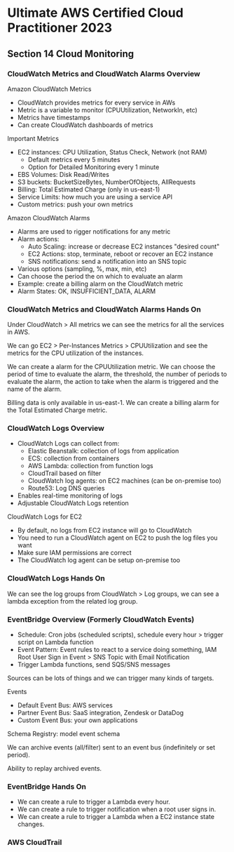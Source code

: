 # Ultimate AWS Certified Cloud Practitioner 2023

## Section 14 Cloud Monitoring

### CloudWatch Metrics and CloudWatch Alarms Overview

Amazon CloudWatch Metrics

- CloudWatch provides metrics for every service in AWs
- Metric is a variable to monitor (CPUUtilization, NetworkIn, etc)
- Metrics have timestamps
- Can create CloudWatch dashboards of metrics

Important Metrics

- EC2 instances: CPU Utilization, Status Check, Network (not RAM)
  - Default metrics every 5 minutes
  - Option for Detailed Monitoring every 1 minute
- EBS Volumes: Disk Read/Writes
- S3 buckets: BucketSizeBytes, NumberOfObjects, AllRequests
- Billing: Total Estimated Charge (only in us-east-1)
- Service Limits: how much you are using a service API
- Custom metrics: push your own metrics

Amazon CloudWatch Alarms

- Alarms are used to rigger notifications for any metric
- Alarm actions:
  - Auto Scaling: increase or decrease EC2 instances "desired count"
  - EC2 Actions: stop, terminate, reboot or recover an EC2 instance
  - SNS notifications: send a notification into an SNS topic
- Various options (sampling, %, max, min, etc)
- Can choose the period the on which to evaluate an alarm
- Example: create a billing alarm on the CloudWatch metric
- Alarm States: OK, INSUFFICIENT_DATA, ALARM

### CloudWatch Metrics and CloudWatch Alarms Hands On

Under CloudWatch > All metrics we can see the metrics for all the services in AWS.

We can go EC2 > Per-Instances Metrics > CPUUtilization and see the metrics for the CPU utilization of the instances.

We can create a alarm for the CPUUtilization metric. We can choose the period of time to evaluate the alarm, the threshold, the number of periods to evaluate the alarm, the action to take when the alarm is triggered and the name of the alarm.

Billing data is only available in us-east-1. We can create a billing alarm for the Total Estimated Charge metric.

### CloudWatch Logs Overview

- CloudWatch Logs can collect from:
  - Elastic Beanstalk: collection of logs from application
  - ECS: collection from containers
  - AWS Lambda: collection from function logs
  - CloudTrail based on filter
  - CloudWatch log agents: on EC2 machines (can be on-premise too)
  - Route53: Log DNS queries
- Enables real-time monitoring of logs
- Adjustable CloudWatch Logs retention

CloudWatch Logs for EC2

- By default, no logs from EC2 instance will go to CloudWatch
- You need to run a CloudWatch agent on EC2 to push the log files you want
- Make sure IAM permissions are correct
- The CloudWatch log agent can be setup on-premise too

### CloudWatch Logs Hands On

We can see the log groups from CloudWatch > Log groups, we can see a lambda exception from the related log group.

### EventBridge Overview (Formerly CloudWatch Events)

- Schedule: Cron jobs (scheduled scripts), schedule every hour > trigger script on Lambda function
- Event Pattern: Event rules to react to a service doing something, IAM Root User Sign in Event > SNS Topic with Email Notification
- Trigger Lambda functions, send SQS/SNS messages

Sources can be lots of things and we can trigger many kinds of targets.

Events

- Default Event Bus: AWS services
- Partner Event Bus: SaaS integration, Zendesk or DataDog
- Custom Event Bus: your own applications

Schema Registry: model event schema

We can archive events (all/filter) sent to an event bus (indefinitely or set period).

Ability to replay archived events.

### EventBridge Hands On

- We can create a rule to trigger a Lambda every hour.
- We can create a rule to trigger notification when a root user signs in.
- We can create a rule to trigger a Lambda when a EC2 instance state changes.

### AWS CloudTrail

